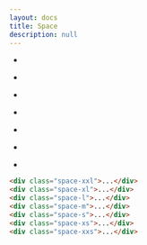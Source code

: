 ```yaml
---
layout: docs
title: Space
description: null
---
```


<div class="group group-xs">
  <ul>
    <li>
      <div class="background-light font-size-xxl space-xxl"></div>
    </li>
    <li>
      <div class="background-light font-size-xl space-xl"></div>
    </li>
    <li>
      <div class="background-light font-size-l space-l"></div>
    </li>
    <li>
      <div class="background-light font-size-m space-m"></div>
    </li>
    <li>
      <div class="background-light font-size-s space-s"></div>
    </li>
    <li>
      <div class="background-light font-size-xs space-xs"></div>
    </li>
    <li>
      <div class="background-light font-size-xxs space-xxs"></div>
    </li>
  </ul>
</div>

```html
<div class="space-xxl">...</div>
<div class="space-xl">...</div>
<div class="space-l">...</div>
<div class="space-m">...</div>
<div class="space-s">...</div>
<div class="space-xs">...</div>
<div class="space-xxs">...</div>
```
